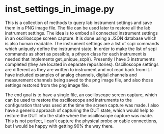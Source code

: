 # inst_settings_in_image.py
This is a collection of methods to query lab instrument settings and save them in a PNG image file. The file can be used later to restore all the lab instrument settings.
The idea is to embed all connected instrument settings in an oscilloscope screen capture. It is done using a JSON database which is also human readable. The instrument settings are a list of scpi commands which uniquely define the instrument state. In order to make the list of scpi commands as short as possible, a pthyon class for each instrument is needed that implements get_unique_scpi(). Presently I have 3 instruments completed (they are located in separate repositories). Oscilloscope settings are different as they are written to instrument and not read back from it. I have included examples of analog channels, digital channels and measurement channels being saved to the png image file, and also those settings restored from the png image file.

The end goal is to have a single file, an oscilloscope screen capture, which can be used to restore the oscilloscope and instruments to the configuration that was used at the time the screen capture was made. I also have a generic approach of capturing the DUT state, which would help to restore the DUT into the state where the oscilloscope capture was made. This is not perfect, I can't capture the physical probe or cable connections, but I would be happy with getting 90% the way there.
